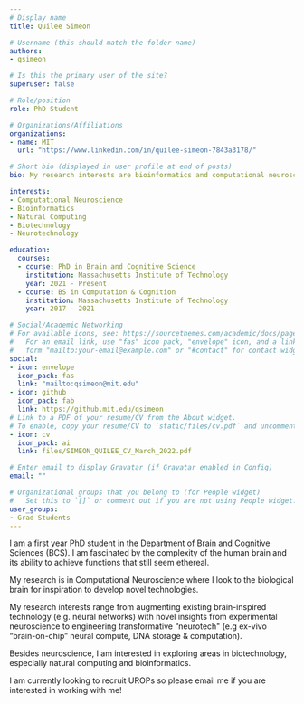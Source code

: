 ```yaml
---
# Display name
title: Quilee Simeon

# Username (this should match the folder name)
authors:
- qsimeon

# Is this the primary user of the site?
superuser: false

# Role/position
role: PhD Student

# Organizations/Affiliations
organizations:
- name: MIT
  url: "https://www.linkedin.com/in/quilee-simeon-7843a3178/"

# Short bio (displayed in user profile at end of posts)
bio: My research interests are bioinformatics and computational neuroscience.

interests:
- Computational Neuroscience
- Bioinformatics 
- Natural Computing
- Biotechnology
- Neurotechnology

education:
  courses:
  - course: PhD in Brain and Cognitive Science
    institution: Massachusetts Institute of Technology
    year: 2021 - Present
  - course: BS in Computation & Cognition
    institution: Massachusetts Institute of Technology
    year: 2017 - 2021

# Social/Academic Networking
# For available icons, see: https://sourcethemes.com/academic/docs/page-builder/#icons
#   For an email link, use "fas" icon pack, "envelope" icon, and a link in the
#   form "mailto:your-email@example.com" or "#contact" for contact widget.
social:
- icon: envelope
  icon_pack: fas
  link: "mailto:qsimeon@mit.edu"
- icon: github
  icon_pack: fab
  link: https://github.mit.edu/qsimeon
# Link to a PDF of your resume/CV from the About widget.
# To enable, copy your resume/CV to `static/files/cv.pdf` and uncomment the lines below.
- icon: cv
  icon_pack: ai
  link: files/SIMEON_QUILEE_CV_March_2022.pdf

# Enter email to display Gravatar (if Gravatar enabled in Config)
email: ""

# Organizational groups that you belong to (for People widget)
#   Set this to `[]` or comment out if you are not using People widget.
user_groups:
- Grad Students
---
```

I am a first year PhD student in the Department of Brain and Cognitive Sciences (BCS). I am fascinated by the complexity of the human brain and its ability to achieve functions that still seem ethereal. 

My research is in Computational Neuroscience where I look to the biological brain for inspiration to develop novel technologies. 

My research interests range from augmenting existing brain-inspired technology (e.g. neural networks) with novel insights from experimental neuroscience to engineering transformative “neurotech" (e.g ex-vivo “brain-on-chip” neural compute, DNA storage & computation). 

Besides neuroscience, I am interested in exploring areas in biotechnology, especially natural computing and bioinformatics.

I am currently looking to recruit UROPs so please email me if you are interested in working with me!
